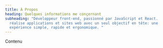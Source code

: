```yaml
---
title: À Propos
heading: Quelques informations me conçernant
subheading: "Développeur front-end, passionné par JavaScript et React. Je
  réalise applications et sites web avec un seul objectif en tête: une
  expérience simple, rapide et ergonomique. "
---
```

Contenu